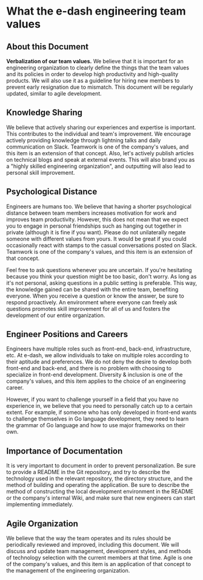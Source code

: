 # What the e-dash engineering team values

## About this Document
**Verbalization of our team values.** We believe that it is important for an engineering organization to clearly define the things that the team values and its policies in order to develop high productivity and high-quality products. We will also use it as a guideline for hiring new members to prevent early resignation due to mismatch.
This document will be regularly updated, similar to agile development.

## Knowledge Sharing
We believe that actively sharing our experiences and expertise is important. This contributes to the individual and team's improvement. We encourage actively providing knowledge through lightning talks and daily communication on Slack. Teamwork is one of the company's values, and this item is an extension of that concept. Also, let's actively publish articles on technical blogs and speak at external events. This will also brand you as a "highly skilled engineering organization", and outputting will also lead to personal skill improvement.

## Psychological Distance
Engineers are humans too. We believe that having a shorter psychological distance between team members increases motivation for work and improves team productivity. However, this does not mean that we expect you to engage in personal friendships such as hanging out together in private (although it is fine if you want). Please do not unilaterally negate someone with different values from yours. It would be great if you could occasionally react with stamps to the casual conversations posted on Slack. Teamwork is one of the company's values, and this item is an extension of that concept.

Feel free to ask questions whenever you are uncertain. If you're hesitating because you think your question might be too basic, don't worry. As long as it's not personal, asking questions in a public setting is preferable. This way, the knowledge gained can be shared with the entire team, benefiting everyone. When you receive a question or know the answer, be sure to respond proactively. An environment where everyone can freely ask questions promotes skill improvement for all of us and fosters the development of our entire organization.

## Engineer Positions and Careers
Engineers have multiple roles such as front-end, back-end, infrastructure, etc. At e-dash, we allow individuals to take on multiple roles according to their aptitude and preferences. We do not deny the desire to develop both front-end and back-end, and there is no problem with choosing to specialize in front-end development. Diversity & inclusion is one of the company's values, and this item applies to the choice of an engineering career.

However, if you want to challenge yourself in a field that you have no experience in, we believe that you need to personally catch up to a certain extent. For example, if someone who has only developed in front-end wants to challenge themselves in Go language development, they need to learn the grammar of Go language and how to use major frameworks on their own.

## Importance of Documentation
It is very important to document in order to prevent personalization. Be sure to provide a README in the Git repository, and try to describe the technology used in the relevant repository, the directory structure, and the method of building and operating the application. Be sure to describe the method of constructing the local development environment in the README or the company's internal Wiki, and make sure that new engineers can start implementing immediately.

## Agile Organization
We believe that the way the team operates and its rules should be periodically reviewed and improved, including this document. We will discuss and update team management, development styles, and methods of technology selection with the current members at that time. Agile is one of the company's values, and this item is an application of that concept to the management of the engineering organization.